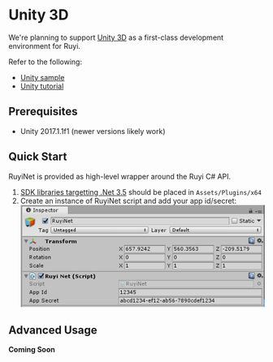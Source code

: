 # Unity 3D

We're planning to support [Unity 3D](https://unity3d.com/) as a first-class development environment for Ruyi.

Refer to the following:

- [Unity sample](https://bitbucket.org/playruyi/space_shooter)
- [Unity tutorial](../tutorials/run_unity_sample_console.md)

## Prerequisites

- Unity 2017.1.1f1 (newer versions likely work)

## Quick Start

RuyiNet is provided as high-level wrapper around the Ruyi C# API.

1. [SDK libraries targetting .Net 3.5](http://dev.playruyi.com/udownloadslist/SDK) should be placed in `Assets/Plugins/x64`
1. Create an instance of RuyiNet script and add your app id/secret:
![](/docs/img/unity_ruyinet.png)

## Advanced Usage

__Coming Soon__